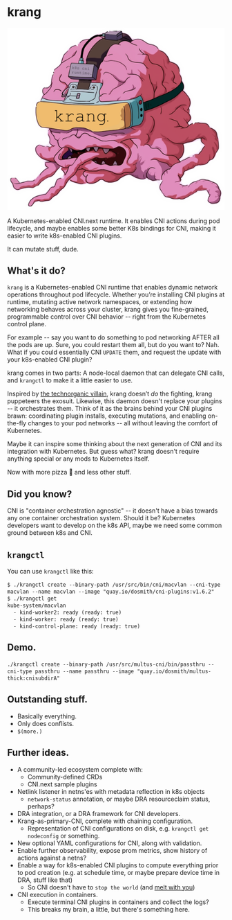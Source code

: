 # krang

![krang logo, dude.](https://github.com/dougbtv/krang/blob/main/doc/krang-logo.png)

A Kubernetes-enabled CNI.next runtime. It enables CNI actions during pod lifecycle, and maybe enables some better K8s bindings for CNI, making it easier to write k8s-enabled CNI plugins.

It can mutate stuff, dude.

## What's it do?

`krang` is a Kubernetes-enabled CNI runtime that enables dynamic network operations throughout pod lifecycle. Whether you’re installing CNI plugins at runtime, mutating active network namespaces, or extending how networking behaves across your cluster, krang gives you fine-grained, programmable control over CNI behavior -- right from the Kubernetes control plane.

For example -- say you want to do something to pod networking AFTER all the pods are up. Sure, you could restart them all, but do you want to? Nah. What if you could essentially CNI `UPDATE` them, and request the update with your k8s-enabled CNI plugin?

krang comes in two parts: A node-local daemon that can delegate CNI calls, and `krangctl` to make it a little easier to use.

Inspired by [the technorganic villain](https://en.wikipedia.org/wiki/Krang), krang doesn’t *do* the fighting, krang puppeteers the exosuit. Likewise, this daemon doesn't replace your plugins -- it orchestrates them. Think of it as the brains behind your CNI plugins brawn: coordinating plugin installs, executing mutations, and enabling on-the-fly changes to your pod networks -- all without leaving the comfort of Kubernetes.

Maybe it can inspire some thinking about the next generation of CNI and its integration with Kubernetes. But guess what? krang doesn't require anything special or any mods to Kubernetes itself.

Now with more pizza 🍕 and less other stuff.

## Did you know?

CNI is "container orchestration agnostic" -- it doesn't have a bias towards any one container orchestration system. Should it be? Kubernetes developers want to develop on the k8s API, maybe we need some common ground between k8s and CNI.

## `krangctl`

You can use `krangctl` like this:

```
$ ./krangctl create --binary-path /usr/src/bin/cni/macvlan --cni-type macvlan --name macvlan --image "quay.io/dosmith/cni-plugins:v1.6.2"
$ ./krangctl get 
kube-system/macvlan
  - kind-worker2: ready (ready: true)
  - kind-worker: ready (ready: true)
  - kind-control-plane: ready (ready: true)
```

## Demo.

```
./krangctl create --binary-path /usr/src/multus-cni/bin/passthru --cni-type passthru --name passthru --image "quay.io/dosmith/multus-thick:cnisubdirA"
```

## Outstanding stuff.

* Basically everything.
* Only does conflists.
* `$(more.)`

## Further ideas.

* A community-led ecosystem complete with:
  * Community-defined CRDs
  * CNI.next sample plugins
* Netlink listener in netns'es with metadata reflection in k8s objects 
  * `network-status` annotation, or maybe DRA resourceclaim status, perhaps?
* DRA integration, or a DRA framework for CNI developers.
* Krang-as-primary-CNI, complete with chaining configuration.
  * Representation of CNI configurations on disk, e.g. `krangctl get nodeconfig` or something.
* New optional YAML configurations for CNI, along with validation.
* Enable further observability, expose prom metrics, show history of actions against a netns?
* Enable a way for k8s-enabled CNI plugins to compute everything prior to pod creation (e.g. at schedule time, or maybe prepare device time in DRA, stuff like that)
  * So CNI doesn't have to `stop the world` (and [melt with you](https://www.youtube.com/watch?v=LuN6gs0AJls))
* CNI execution in containers.
  * Execute terminal CNI plugins in containers and collect the logs?
  * This breaks my brain, a little, but there's something here.